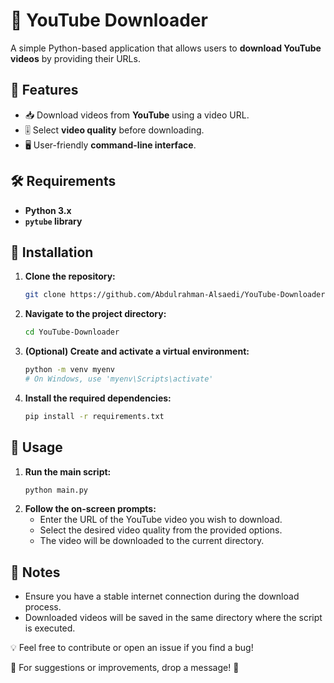 # 🎥 YouTube Downloader

A simple Python-based application that allows users to **download YouTube videos** by providing their URLs.

## 🚀 Features
- 📥 Download videos from **YouTube** using a video URL.
- 🎚️ Select **video quality** before downloading.
- 🖥️ User-friendly **command-line interface**.

## 🛠️ Requirements
- **Python 3.x**
- **`pytube` library**

## 🔧 Installation

1. **Clone the repository:**
   ```bash
   git clone https://github.com/Abdulrahman-Alsaedi/YouTube-Downloader.git

2. **Navigate to the project directory:**
   ```bash
   cd YouTube-Downloader
   
3. **(Optional) Create and activate a virtual environment:**
   ```bash
   python -m venv myenv
   # On Windows, use 'myenv\Scripts\activate'
   
4. **Install the required dependencies:**
   ```bash
   pip install -r requirements.txt

## 🎯 Usage

1. **Run the main script:**
   ```bash
   python main.py
   
2. **Follow the on-screen prompts:**
   * Enter the URL of the YouTube video you wish to download.
   * Select the desired video quality from the provided options.
   * The video will be downloaded to the current directory.

## 📌 Notes
* Ensure you have a stable internet connection during the download process.
* Downloaded videos will be saved in the same directory where the script is executed.

💡 Feel free to contribute or open an issue if you find a bug!

📩 For suggestions or improvements, drop a message! 🚀
